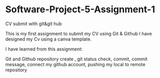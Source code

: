 # Software-Project-5-Assignment-1
CV submit with git&git hub

This is my first assignment to submit my CV using Git & Github
I have designed my Cv using a canva template. 



I  have learned from this assignment:

Git and Github 
repository create , git status check, commit, commit message, connect my github account, pushing my local to remote repository
